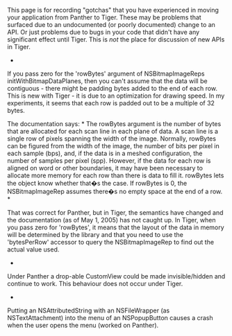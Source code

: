 This page is for recording "gotchas" that you have experienced in moving your application from Panther to Tiger. These may be problems that surfaced due to an undocumented (or poorly documented) change to an API. Or just problems due to bugs in your code that didn't have any significant effect until Tiger. This is *not* the place for discussion of new APIs in Tiger.



*
If you pass zero for the 'rowBytes' argument of NSBitmapImageRep<nowiki/>s initWithBitmapDataPlanes, then you can't assume that the data will be contiguous - there might be padding bytes added to the end of each row. This is new with Tiger - it is due to an optimization for drawing speed. In my experiments, it seems that each row is padded out to be a multiple of 32 bytes.

The documentation says:
*
The rowBytes argument is the number of bytes that are allocated for each scan line in each plane of data. A scan line is a single row of pixels spanning the width of the image.
Normally, rowBytes can be figured from the width of the image, the number of bits per pixel in each sample (bps), and, if the data is in a meshed configuration, the number of samples per pixel (spp). However, if the data for each row is aligned on word or other boundaries, it may have been necessary to allocate more memory for each row than there is data to fill it. rowBytes lets the object know whether that�s the case. If rowBytes is 0, the NSBitmapImageRep assumes there�s no empty space at the end of a row.
*

That was correct for Panther, but in Tiger, the semantics have changed and the documentation (as of May 1, 2005) has not caught up. In Tiger, when you pass zero for 'rowBytes', it means that the layout of the data in memory will be determined by the library and that you need to use the 'bytesPerRow' accessor to query the NSBitmapImageRep to find out the actual value used.

*
Under Panther a drop-able CustomView could be made invisible/hidden and continue to work. This behaviour does not occur under Tiger. 

*
Putting an NSAttributedString with an NSFileWrapper (as NSTextAttachment) into the menu of an NSPopupButton causes a crash when the user opens the menu (worked on Panther).
